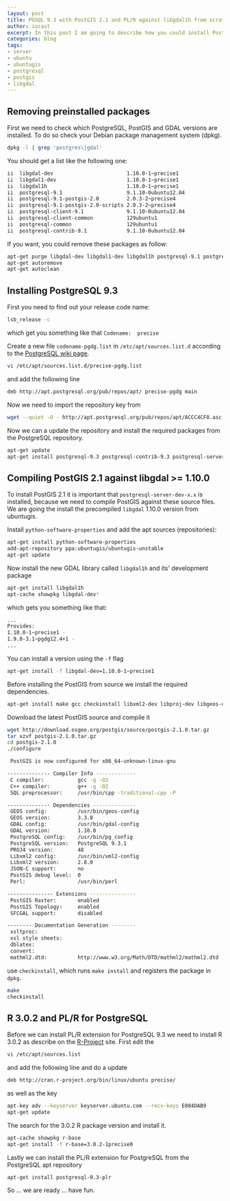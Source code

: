 ```yaml
---
layout: post
title: PGSQL 9.3 with PostGIS 2.1 and PL/R against libgdal1h from scratch
author: iocast
excerpt: In this post I am going to describe how you could install PostgreSQL 9.3 and compile PostGIS 2.1 against libgdal1h. It also describes how to install the latest R environment 3.0.2 and the PL/R extension for PostgreSQL.
categories: blog
tags:
- server
- ubuntu
- ubuntugis
- postgresql
- postgis
- libgdal
---
```


## Removing preinstalled packages

First we need to check which PostgreSQL, PostGIS and GDAL versions are installed. To do so check your Debian package management system (dpkg).

```bash
dpkg -l | grep 'postgres\|gdal'
```

You should get a list like the following one:

```bash
ii  libgdal-dev                        1.10.0-1~precise1                 Geospatial Data Abstraction Library - Development files
ii  libgdal1-dev                       1.10.0-1~precise1                 Geospatial Data Abstraction Library - Development files
ii  libgdal1h                          1.10.0-1~precise1                 Geospatial Data Abstraction Library
ii  postgresql-9.1                     9.1.10-0ubuntu12.04               object-relational SQL database, version 9.1 server
ii  postgresql-9.1-postgis-2.0         2.0.3-2~precise4                  Geographic objects support for PostgreSQL 9.1
ii  postgresql-9.1-postgis-2.0-scripts 2.0.3-2~precise4                  Geographic objects support for PostgreSQL 9.1 -- scripts
ii  postgresql-client-9.1              9.1.10-0ubuntu12.04               front-end programs for PostgreSQL 9.1
ii  postgresql-client-common           129ubuntu1                        manager for multiple PostgreSQL client versions
ii  postgresql-common                  129ubuntu1                        PostgreSQL database-cluster manager
ii  postgresql-contrib-9.1             9.1.10-0ubuntu12.04               additional facilities for PostgreSQL
```

If you want, you could remove these packages as follow:

```bash
apt-get purge libgdal-dev libgdal1-dev libgdal1h postgresql-9.1 postgresql-9.1-postgis-2.0 postgresql-9.1-postgis-2.0-scripts postgresql-client-9.1 postgresql-client-common postgresql-common
apt-get autoremove
apt-get autoclean
```

## Installing PostgreSQL 9.3

First you need to find out your release code name:

```bash
lsb_release -c
```

which get you something like that ```Codename:	precise```

Create a new file ```codename-pgdg.list``` in ```/etc/apt/sources.list.d``` according to the [PostgreSQL wiki page][pgsql].

```bash
vi /etc/apt/sources.list.d/precise-pgdg.list
```

and add the following line

```bash
deb http://apt.postgresql.org/pub/repos/apt/ precise-pgdg main
```

Now we need to import the repository key from

```bash
wget --quiet -O - http://apt.postgresql.org/pub/repos/apt/ACCC4CF8.asc | sudo apt-key add -
```

Now we can a update the repository and install the required packages from the PostgreSQL repository.

```bash
apt-get update
apt-get install postgresql-9.3 postgresql-contrib-9.3 postgresql-server-dev-9.3
```


## Compiling PostGIS 2.1 against libgdal >= 1.10.0

To install PostGIS 2.1 it is important that ```postgresql-server-dev-x.x``` is installed, because we need to compile PostGIS against these source files. We are going the install the precompiled ```libgdal``` 1.10.0 version from ubuntugis.

Install ```python-software-properties``` and add the apt sources (repositories):

```bash
apt-get install python-software-properties
add-apt-repository ppa:ubuntugis/ubuntugis-unstable
apt-get update
```

Now install the new GDAL library called ```libgdal1h``` and its' development package

```bash
apt-get install libgdal1h
apt-cache showpkg libgdal-dev*
```

which gets you something like that:

```bash
...
Provides: 
1.10.0-1~precise1 - 
1.9.0-3.1~pgdg12.4+1 - 
...
```

You can install a version using the ```-f``` flag

```bash
apt-get install -f libgdal-dev=1.10.0-1~precise1
```

Before installing the PostGIS from source we install the required dependencies.

```bash
apt-get install make gcc checkinstall libxml2-dev libproj-dev libgeos-dev
```

Download the latest PostGIS source and compile it

```bash
wget http://download.osgeo.org/postgis/source/postgis-2.1.0.tar.gz
tar xzvf postgis-2.1.0.tar.gz 
cd postgis-2.1.0
./configure
```

```bash
 PostGIS is now configured for x86_64-unknown-linux-gnu

-------------- Compiler Info ------------- 
 C compiler:           gcc -g -O2
 C++ compiler:         g++ -g -O2
 SQL preprocessor:     /usr/bin/cpp -traditional-cpp -P

-------------- Dependencies -------------- 
 GEOS config:          /usr/bin/geos-config
 GEOS version:         3.3.8
 GDAL config:          /usr/bin/gdal-config
 GDAL version:         1.10.0
 PostgreSQL config:    /usr/bin/pg_config
 PostgreSQL version:   PostgreSQL 9.3.1
 PROJ4 version:        48
 Libxml2 config:       /usr/bin/xml2-config
 Libxml2 version:      2.8.0
 JSON-C support:       no
 PostGIS debug level:  0
 Perl:                 /usr/bin/perl

--------------- Extensions --------------- 
 PostGIS Raster:       enabled
 PostGIS Topology:     enabled
 SFCGAL support:       disabled

-------- Documentation Generation -------- 
 xsltproc:             
 xsl style sheets:     
 dblatex:              
 convert:              
 mathml2.dtd:          http://www.w3.org/Math/DTD/mathml2/mathml2.dtd
```

use ```checkinstall```, which runs ```make install``` and registers the package in ```dpkg```.

```bash
make
checkinstall
```


## R 3.0.2 and PL/R for PostgreSQL

Before we can install PL/R extension for PostgreSQL 9.3 we need to install R 3.0.2 as describe on the [R-Project][cran] site. First edit the

```bash
vi /etc/apt/sources.list
```
and add the following line and do a update

```bash
deb http://cran.r-project.org/bin/linux/ubuntu precise/
```
as well as the key

```bash
apt-key adv --keyserver keyserver.ubuntu.com --recv-keys E084DAB9
apt-get update
```


The search for the 3.0.2 R package version and install it.

```bash
apt-cache showpkg r-base
apt-get install -f r-base=3.0.2-1precise0
```


Lastly we can install the PL/R extension for PostgreSQL from the PostgreSQL apt repository

```bash
apt-get install postgresql-9.3-plr
```

So ... we are ready ... have fun.


[pgsql]: https://wiki.postgresql.org/wiki/Apt       "Apt - PostgreSQL wiki"
[cran]: http://cran.r-project.org                   "The Comprehensive R Archive Network"